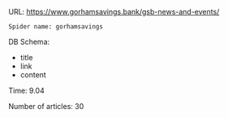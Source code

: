 URL: https://www.gorhamsavings.bank/gsb-news-and-events/

    Spider name: gorhamsavings

DB Schema:
- title
- link
- content

Time: 9.04

Number of articles: 30
